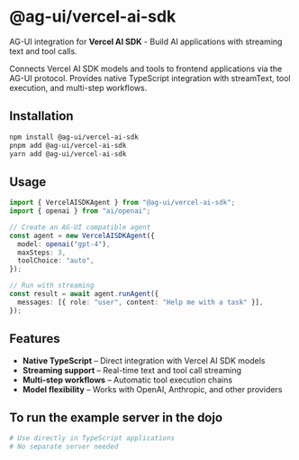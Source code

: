 # @ag-ui/vercel-ai-sdk

AG-UI integration for **Vercel AI SDK** - Build AI applications with streaming text and tool calls.

Connects Vercel AI SDK models and tools to frontend applications via the AG-UI protocol. Provides native TypeScript integration with streamText, tool execution, and multi-step workflows.

## Installation

```bash
npm install @ag-ui/vercel-ai-sdk
pnpm add @ag-ui/vercel-ai-sdk
yarn add @ag-ui/vercel-ai-sdk
```

## Usage

```ts
import { VercelAISDKAgent } from "@ag-ui/vercel-ai-sdk";
import { openai } from "ai/openai";

// Create an AG-UI compatible agent
const agent = new VercelAISDKAgent({
  model: openai("gpt-4"),
  maxSteps: 3,
  toolChoice: "auto",
});

// Run with streaming
const result = await agent.runAgent({
  messages: [{ role: "user", content: "Help me with a task" }],
});
```

## Features

- **Native TypeScript** – Direct integration with Vercel AI SDK models
- **Streaming support** – Real-time text and tool call streaming
- **Multi-step workflows** – Automatic tool execution chains
- **Model flexibility** – Works with OpenAI, Anthropic, and other providers

## To run the example server in the dojo

```bash
# Use directly in TypeScript applications
# No separate server needed
```
